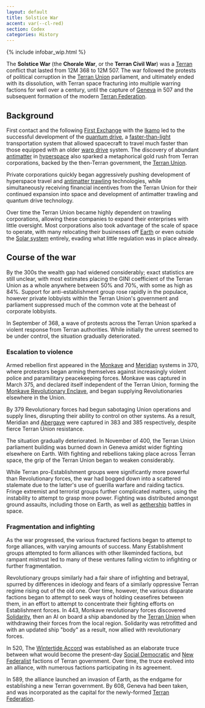 ```yaml
---
layout: default
title: Solstice War
accent: var(--cl-red)
section: Codex
categories: History
---
```


{% include infobar_wip.html %}

The **Solstice War** (the **Chorale War**, or the **Terran Civil War**) was a
[Terran](Terran_Federation.html) conflict that lasted from 12M 368 to 12M 507. The war followed the
protests of political corruption in the [Terran Union](Terran_Union.html) parliament, and ultimately
ended with its dissolution, with Terran space fracturing into multiple warring factions for well
over a century, until the capture of [Geneva](Geneva.html) in 507 and the subsequent formation of
the modern [Terran Federation](Terran_Federation.html).

## Background
First contact and the following [First Exchange](First_Exchange.html) with the
[Ikamo](Ikamo_Federation.html) led to the successful development of the
[quantum drive](Quantum_drive.html), a [faster-than-light](Faster-than-light_travel.html)
transportation system that allowed spacecraft to travel much faster than those equipped with an
older [warp drive](Warp_drive.html) system. The discovery of abundant [antimatter](Antimatter.html)
in [hyperspace](Hyperspace.html) also sparked a metaphorical gold rush from Terran corporations,
backed by the then-Terran government, the [Terran Union](Terran_Union.html).

Private corporations quickly began aggressively pushing development of hyperspace travel and
[antimatter trawling](Antimatter.html#trawling) technologies, while simultaneously receiving
financial incentives from the Terran Union for their continued expansion into space and development
of antimatter trawling and quantum drive technology.

Over time the Terran Union became highly dependent on trawling corporations, allowing these
companies to expand their enterprises with little oversight. Most corporations also took advantage
of the scale of space to operate, with many relocating their businesses off [Earth](Earth.html) or
even outside the [Solar system](Solar_system.html) entirely, evading what little regulation was in
place already.

## Course of the war
By the 300s the wealth gap had widened considerably; exact statistics are still unclear, with most 
estimates placing the GINI coefficient of the Terran Union as a whole anywhere between 50% and 70%,
with some as high as 84%. Support for anti-establishment group rose rapidly in the populace, however
private lobbyists within the Terran Union's government and parliament suppressed much of the common
vote at the beheast of corporate lobbyists.

In September of 368, a wave of protests across the Terran Union sparked a violent response from
Terran authorities. While initially the unrest seemed to be under control, the situation gradually
deteriorated.

### Escalation to violence
Armed rebellion first appeared in the [Monkave](Monkave.html) and [Meridian](Meridian.html) systems
in 370, where protestors began arming themselves against increasingly violent police and paramilitary
peacekeeping forces. Monkave was captured in March 375, and declared itself independent of the
Terran Union, forming the [Monkave Revolutionary Enclave](Monkave_Revolutionary_Enclave.html), and
began supplying Revolutionaries elsewhere in the Union.

By 379 Revolutionary forces had begun sabotaging Union operations and supply lines, disrupting their
ability to control on other systems. As a result, Meridian and [Abergave](Abergave.html) were
captured in 383 and 385 respectively, despite fierce Terran Union resistance.

The situation gradually deteriorated. In November of 400, the Terran Union parliament building was
burned down in Geneva amidst wider fighting elsewhere on Earth. With fighting and rebellions taking
place across Terran space, the grip of the Terran Union began to weaken considerably.

While Terran pro-Establishment groups were significantly more powerful than Revolutionary forces, the
war had bogged down into a scattered stalemate due to the latter's use of guerilla warfare and raiding
tactics. Fringe extremist and terrorist groups further complicated matters, using the instability to
attempt to grasp more power. Fighting was distributed amongst ground assaults, including those on
Earth, as well as [aethership](Aethership.html) battles in space.

### Fragmentation and infighting
As the war progressed, the various fractured factions began to attempt to forge alliances, with
varying amounts of success. Many Establishment groups attempted to form alliances with other
likeminded factions, but rampant mistrust led to many of these ventures falling victim to infighting
or further fragmentation.

Revolutionary groups similarly had a fair share of infighting and betrayal, spurred by differences in
ideology and fears of a similarly oppressive Terran regime rising out of the old one. Over time,
however, the various disparate factions began to attempt to seek ways of holding ceasefires between
them, in an effort to attempt to concentrate their fighting efforts on Establishment forces. In 443,
Monkave revolutionary forces discovered [Solidarity](Solidarity), then an AI on board a ship abandoned
by the [Terran Union](Terran_Union) when withdrawing their forces from the local region. Solidarity
was retrofitted and with an updated ship "body" as a result, now allied with revolutionary forces.

In 520, The [Wintertide Accord](Wintertide_Accord) was established as an elaborate truce between what
would become the present-day [Social Democratic](Social_Democratic_Party) and
[New Federalist](New_Federalist_Party) factions of Terran government. Over time, the truce evolved
into an alliance, with numerous factions participating in its agreement.

In 589, the alliance launched an invasion of Earth, as the endgame for establishing a new Terran
government. By 608, Geneva had been taken, and was incorporated as the capital for the newly-formed
[Terran Federation](Terran_Federation.html).
